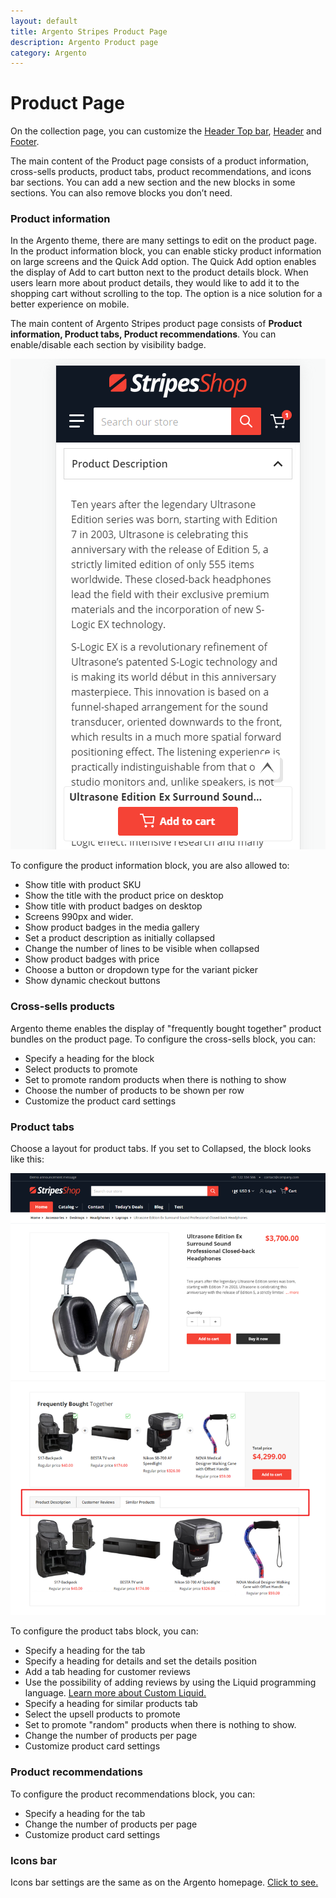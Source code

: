```yaml
---
layout: default
title: Argento Stripes Product Page
description: Argento Product page
category: Argento
---
```


# Product Page

On the collection page, you can customize the [Header Top bar](/shopify/argento/stripes/header-top-bar), [Header](/shopify/argento/stripes/header) and [Footer](/shopify/argento/stripes/footer). 

The main content of the Product page consists of a product information, cross-sells products, product tabs, product recommendations, and icons bar sections. You can add a new section and the new blocks in some sections. You can also remove blocks you don’t need.

### Product information

In the Argento theme, there are many settings to edit on the product page. In the product information block, you can enable sticky product information on large screens and the Quick Add option. The Quick Add option enables the display of Add to cart button next to the product details block. When users learn more about product details, they would like to add it to the shopping cart without scrolling to the top. The option is a nice solution for a better experience on mobile.

The main content of Argento Stripes product page consists of **Product information, Product tabs, Product recommendations**. You can enable/disable each section by visibility badge.

![Argento Stripes Product page](/images/shopify/quick-add-button-mobile.png)

To configure the product information block, you are also allowed to:
  
 - Show title with product SKU
 - Show the title with the product price on desktop
 - Show title with product badges on desktop
 - Screens 990px and wider.
 - Show product badges in the media gallery
 - Set a product description as initially collapsed
 - Change the number of lines to be visible when collapsed
 - Show product badges with price
 - Choose a button or dropdown type for the variant picker
 - Show dynamic checkout buttons

### Cross-sells products

Argento theme enables the display of "frequently bought together" product bundles on the product page. To configure the cross-sells block, you can:

 - Specify a heading for the block
 - Select products to promote
 - Set to promote random products when there is nothing to show
 - Choose the number of products to be shown per row
 - Customize the product card settings

### Product tabs

Choose a layout for product tabs. If you set to Collapsed, the block looks like this:

![Argento Stripes Product page](/images/shopify/product-tabs.png)

To configure the product tabs block, you can:

 - Specify a heading for the tab
 - Specify a heading for details and set the details position
 - Add a tab heading for customer reviews
 - Use the possibility of adding reviews by using the Liquid programming language. [Learn more about Custom Liquid.](https://shopify.dev/api/liquid)  
 - Specify a heading for similar products tab
 - Select the upsell products to promote
 - Set to promote "random" products when there is nothing to show.
 - Change the number of products per page
 - Customize product card settings

### Product recommendations

To configure the product recommendations block, you can:

- Specify a heading for the tab
- Change the number of products per page
- Customize product card settings

### Icons bar

Icons bar settings are the same as on the Argento homepage. [Click to see.](/shopify/argento/stripes/homepage/#icons-bar)
